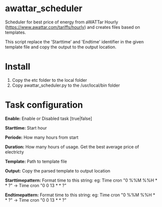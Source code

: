 # awattar_scheduler
Scheduler for best price of energy from aWATTar Hourly (https://www.awattar.com/tariffs/hourly) and creates files based on templates.

This script replace the 'Starttime' and 'Endtime' identifier in the given template file and copy the output to the output location.

# Install

1. Copy the etc folder to the local folder
2. Copy awattar_scheduler.py to the /usr/local/bin folder

# Task configuration
**Enable:**
	Enable or Disabled task [true|false]

**Starttime:**
	Start hour

**Periode:**
	How many hours from start 

**Duration:**
	How many hours of usage. Get the best average price of electricty	

**Template:**
	Path to template file

**Output:**
	Copy the parsed template to output location

**Starttimepattern:**
	Format time to this string: eg: Time cron "0 %%M %%H * * ?" -> Time cron "0 0 13 * * ?"

**Endtimepattern:**
	Format time to this string: eg: Time cron "0 %%M %%H * * ?" -> Time cron "0 0 13 * * ?"
